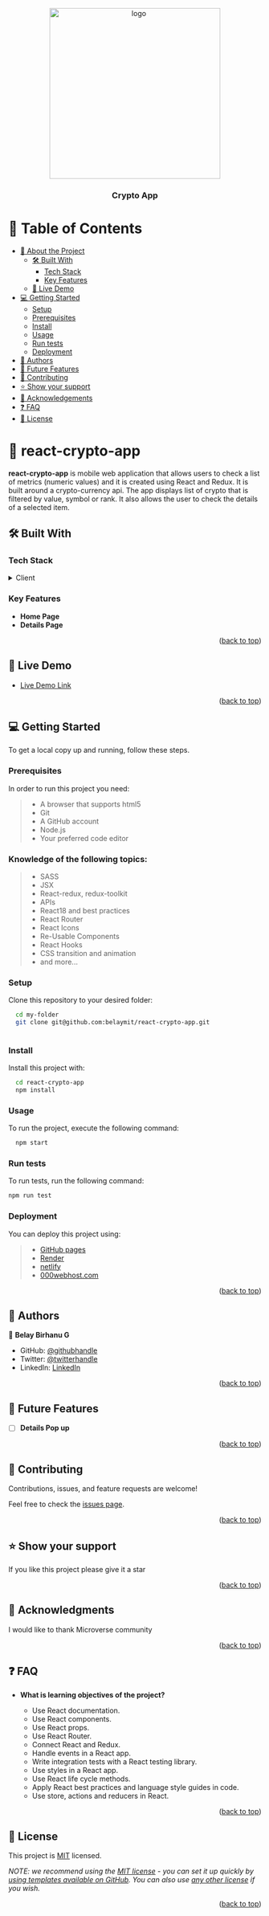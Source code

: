 <a name="readme-top"></a>


<div align="center">
  <img src="https://miro.medium.com/max/1400/1*qOezQp5s3C77rAkeAfJdKw.png" alt="logo" width="340"  height="auto" />
  <br/>

  <h3><b>Crypto App</b></h3>

</div>

<!-- TABLE OF CONTENTS -->

# 📗 Table of Contents

- [📖 About the Project](#about-project)
  - [🛠 Built With](#built-with)
    - [Tech Stack](#tech-stack)
    - [Key Features](#key-features)
  - [🚀 Live Demo](#live-demo)
- [💻 Getting Started](#getting-started)
  - [Setup](#setup)
  - [Prerequisites](#prerequisites)
  - [Install](#install)
  - [Usage](#usage)
  - [Run tests](#run-tests)
  - [Deployment](#triangular_flag_on_post-deployment)
- [👥 Authors](#authors)
- [🔭 Future Features](#future-features)
- [🤝 Contributing](#contributing)
- [⭐️ Show your support](#support)
- [🙏 Acknowledgements](#acknowledgements)
- [❓ FAQ](#faq)
- [📝 License](#license)

<!-- PROJECT DESCRIPTION -->

# 📖 react-crypto-app <a name="about-project"></a>


**react-crypto-app** is mobile web application that allows users to check a list of metrics (numeric values) and it is created using React and Redux. It is built around a crypto-currency api. The app displays list of crypto that is filtered by value, symbol or rank. It also allows the user to check the details of a selected item.

## 🛠 Built With <a name="built-with"></a>

### Tech Stack <a name="tech-stack"></a>


<details>
  <summary>Client</summary>
  <ul>
    <li><a href="https://reactjs.org/">React.js</a></li>
  </ul>
</details>


<!-- Features -->

### Key Features <a name="key-features"></a>

- **Home Page**
- **Details Page**


<p align="right">(<a href="#readme-top">back to top</a>)</p>

<!-- LIVE DEMO -->

## 🚀 Live Demo <a name="live-demo"></a>


- [Live Demo Link](https://yourdeployedapplicationlink.com)

<p align="right">(<a href="#readme-top">back to top</a>)</p>

<!-- GETTING STARTED -->

## 💻 Getting Started <a name="getting-started"></a>


To get a local copy up and running, follow these steps.

### Prerequisites

In order to run this project you need:
>- A browser that supports html5
>- Git 
>- A GitHub account
>- Node.js
>- Your preferred code editor

### Knowledge of the following topics:
>- SASS
>- JSX
>- React-redux, redux-toolkit
>- APIs
>- React18 and best practices
>- React Router 
>- React Icons 
>- Re-Usable Components
>- React Hooks
>- CSS transition and animation
>- and more...


### Setup

Clone this repository to your desired folder:


```sh
  cd my-folder
  git clone git@github.com:belaymit/react-crypto-app.git
  
```

### Install

Install this project with:


```sh
  cd react-crypto-app
  npm install
```

### Usage

To run the project, execute the following command:



```sh
  npm start
```

### Run tests

To run tests, run the following command:

```sh
npm run test
```


### Deployment

You can deploy this project using:

>- [GitHub pages](https://github.com/belaymit/intro-mern-stack/settings/pages) 
>- [Render](https://render.com/)
>- [netlify](https://www.netlify.com/)
>- [000webhost.com](https://www.000webhost.com/)


<p align="right">(<a href="#readme-top">back to top</a>)</p>

<!-- AUTHORS -->

## 👥 Authors <a name="authors"></a>


👤 **Belay Birhanu G**

- GitHub: [@githubhandle](https://github.com/belaymit)
- Twitter: [@twitterhandle](https://twitter.com/2belamit)
- LinkedIn: [LinkedIn](https://www.linkedin.com/in/belay-birhanu-144ba714b/)


<p align="right">(<a href="#readme-top">back to top</a>)</p>

<!-- FUTURE FEATURES -->

## 🔭 Future Features <a name="future-features"></a>


- [ ] **Details Pop up**



<p align="right">(<a href="#readme-top">back to top</a>)</p>

<!-- CONTRIBUTING -->

## 🤝 Contributing <a name="contributing"></a>

Contributions, issues, and feature requests are welcome!

Feel free to check the [issues page](https://github.com/belaymit/react-crypto-app/issues).

<p align="right">(<a href="#readme-top">back to top</a>)</p>

<!-- SUPPORT -->

## ⭐️ Show your support <a name="support"></a>


If you like this project please give it a star

<p align="right">(<a href="#readme-top">back to top</a>)</p>

<!-- ACKNOWLEDGEMENTS -->

## 🙏 Acknowledgments <a name="acknowledgements"></a>


I would like to thank Microverse community

<p align="right">(<a href="#readme-top">back to top</a>)</p>

<!-- FAQ (optional) -->

## ❓ FAQ <a name="faq"></a>


- **What is learning objectives of the project?**

  - Use React documentation.
  - Use React components.
  - Use React props.
  - Use React Router.
  - Connect React and Redux.
  - Handle events in a React app.
  - Write integration tests with a React testing library.
  - Use styles in a React app.
  - Use React life cycle methods.
  - Apply React best practices and language style guides in code.
  - Use store, actions and reducers in React.


<p align="right">(<a href="#readme-top">back to top</a>)</p>

<!-- LICENSE -->

## 📝 License <a name="license"></a>

This project is [MIT](./MIT.md) licensed.

_NOTE: we recommend using the [MIT license](https://choosealicense.com/licenses/mit/) - you can set it up quickly by [using templates available on GitHub](https://docs.github.com/en/communities/setting-up-your-project-for-healthy-contributions/adding-a-license-to-a-repository). You can also use [any other license](https://choosealicense.com/licenses/) if you wish._

<p align="right">(<a href="#readme-top">back to top</a>)</p>
